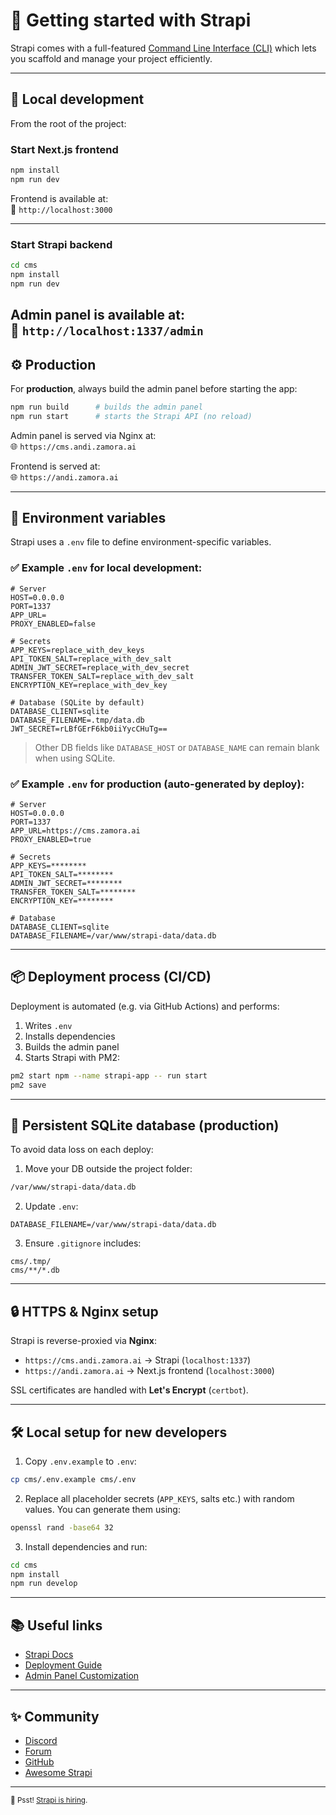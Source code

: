 # 🚀 Getting started with Strapi

Strapi comes with a full-featured [Command Line Interface (CLI)](https://docs.strapi.io/dev-docs/cli) which lets you scaffold and manage your project efficiently.

---

## 🧪 Local development

From the root of the project:

### Start Next.js frontend

```bash
npm install
npm run dev
```

Frontend is available at:  
📍 `http://localhost:3000`

---

### Start Strapi backend

```bash
cd cms
npm install
npm run dev
```

Admin panel is available at:  
📍 `http://localhost:1337/admin`
---

## ⚙️ Production

For **production**, always build the admin panel before starting the app:

```bash
npm run build      # builds the admin panel
npm run start      # starts the Strapi API (no reload)
```

Admin panel is served via Nginx at:  
🌐 `https://cms.andi.zamora.ai`

Frontend is served at:  
🌐 `https://andi.zamora.ai`

---

## 📁 Environment variables

Strapi uses a `.env` file to define environment-specific variables.

### ✅ Example `.env` for **local development**:

```env
# Server
HOST=0.0.0.0
PORT=1337
APP_URL=
PROXY_ENABLED=false

# Secrets
APP_KEYS=replace_with_dev_keys
API_TOKEN_SALT=replace_with_dev_salt
ADMIN_JWT_SECRET=replace_with_dev_secret
TRANSFER_TOKEN_SALT=replace_with_dev_salt
ENCRYPTION_KEY=replace_with_dev_key

# Database (SQLite by default)
DATABASE_CLIENT=sqlite
DATABASE_FILENAME=.tmp/data.db
JWT_SECRET=rLBfGErF6kb0iiYycCHuTg==
```

> Other DB fields like `DATABASE_HOST` or `DATABASE_NAME` can remain blank when using SQLite.

### ✅ Example `.env` for **production** (auto-generated by deploy):

```env
# Server
HOST=0.0.0.0
PORT=1337
APP_URL=https://cms.zamora.ai
PROXY_ENABLED=true

# Secrets
APP_KEYS=********
API_TOKEN_SALT=********
ADMIN_JWT_SECRET=********
TRANSFER_TOKEN_SALT=********
ENCRYPTION_KEY=********

# Database
DATABASE_CLIENT=sqlite
DATABASE_FILENAME=/var/www/strapi-data/data.db
```

---

## 📦 Deployment process (CI/CD)

Deployment is automated (e.g. via GitHub Actions) and performs:

1. Writes `.env`
2. Installs dependencies
3. Builds the admin panel
4. Starts Strapi with PM2:

```bash
pm2 start npm --name strapi-app -- run start
pm2 save
```

---

## 💾 Persistent SQLite database (production)

To avoid data loss on each deploy:

1. Move your DB outside the project folder:

```bash
/var/www/strapi-data/data.db
```

2. Update `.env`:

```env
DATABASE_FILENAME=/var/www/strapi-data/data.db
```

3. Ensure `.gitignore` includes:

```gitignore
cms/.tmp/
cms/**/*.db
```

---

## 🔒 HTTPS & Nginx setup

Strapi is reverse-proxied via **Nginx**:

- `https://cms.andi.zamora.ai` → Strapi (`localhost:1337`)
- `https://andi.zamora.ai` → Next.js frontend (`localhost:3000`)

SSL certificates are handled with **Let's Encrypt** (`certbot`).

---

## 🛠 Local setup for new developers

1. Copy `.env.example` to `.env`:

```bash
cp cms/.env.example cms/.env
```

2. Replace all placeholder secrets (`APP_KEYS`, salts etc.) with random values. You can generate them using:

```bash
openssl rand -base64 32
```

3. Install dependencies and run:

```bash
cd cms
npm install
npm run develop
```

---

## 📚 Useful links

- [Strapi Docs](https://docs.strapi.io)
- [Deployment Guide](https://docs.strapi.io/dev-docs/deployment)
- [Admin Panel Customization](https://docs.strapi.io/dev-docs/admin-panel/customization)

---

## ✨ Community

- [Discord](https://discord.strapi.io)
- [Forum](https://forum.strapi.io/)
- [GitHub](https://github.com/strapi/strapi)
- [Awesome Strapi](https://github.com/strapi/awesome-strapi)

---

<sub>🤫 Psst! [Strapi is hiring](https://strapi.io/careers).</sub>
